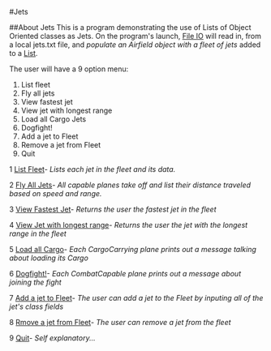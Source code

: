 #Jets

##About Jets
This is a program demonstrating the use of Lists of Object Oriented classes as Jets. On the program's launch, <u>File IO</u> will read in, from a local jets.txt file, and <i>populate an Airfield object with a fleet of jets</i> added to a <u>List</u>.  

The user will have a 9 option menu: 

1. List fleet
2. Fly all jets
3. View fastest jet
4. View jet with longest range
5. Load all Cargo Jets
6. Dogfight!
7. Add a jet to Fleet
8. Remove a jet from Fleet
9. Quit

1 <u>List Fleet</u>-
<i>Lists each jet in the fleet and its data.</i>

2 <u>Fly All Jets</u>-
<i>All capable planes take off and list their distance traveled based on speed and range.</i>

3 <u>View Fastest Jet</u>-
<i>Returns the user the fastest jet in the fleet</i>

4 <u>View Jet with longest range</u>-
<i>Returns the user the jet with the longest range in the fleet</i>

5 <u>Load all Cargo</u>-
<i>Each CargoCarrying plane prints out a message talking about loading its Cargo</i>

6 <u>Dogfight!</u>-
<i>Each CombatCapable plane prints out a message about joining the fight</i>

7 <u>Add a jet to Fleet</u>-
<i>The user can add a jet to the Fleet by inputing all of the jet's class fields</i>

8 <u>Rmove a jet from Fleet</u>-
<i>The user can remove a jet from the fleet</i>

9 <u>Quit</u>-
<i>Self explanatory...</i>






















